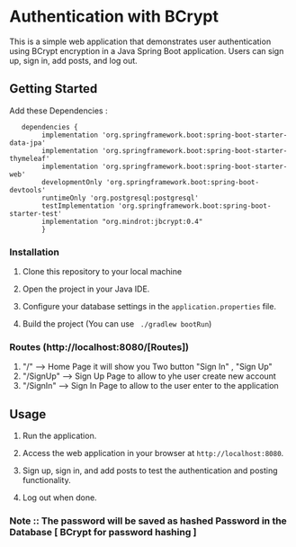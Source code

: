 # Authentication with BCrypt 

This is a simple web application that demonstrates user authentication using BCrypt encryption in a Java Spring Boot application. Users can sign up, sign in, add posts, and log out.

## Getting Started

Add these Dependencies : 
```
   dependencies {
        implementation 'org.springframework.boot:spring-boot-starter-data-jpa'
        implementation 'org.springframework.boot:spring-boot-starter-thymeleaf'
        implementation 'org.springframework.boot:spring-boot-starter-web'
        developmentOnly 'org.springframework.boot:spring-boot-devtools'
        runtimeOnly 'org.postgresql:postgresql'
        testImplementation 'org.springframework.boot:spring-boot-starter-test'
        implementation "org.mindrot:jbcrypt:0.4"
        }
```

### Installation

1. Clone this repository to your local machine

2. Open the project in your Java IDE.

3. Configure your database settings in the `application.properties` file.

4. Build the project (You can use ``` ./gradlew bootRun```)


### Routes (http://localhost:8080/[Routes])

1. "/" --> Home Page it will show you Two button "Sign In" , "Sign Up" 
2. "/SignUp" --> Sign Up Page to allow to yhe user create new account
3. "/SignIn" --> Sign In Page to allow to the user enter to the application

## Usage

1. Run the application.

2. Access the web application in your browser at `http://localhost:8080`.

3. Sign up, sign in, and add posts to test the authentication and posting functionality.

4. Log out when done.

### Note :: The password will be saved as hashed Password in the Database [ BCrypt for password hashing ]
